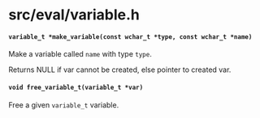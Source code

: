 # src/eval/variable.h

#### `variable_t *make_variable(const wchar_t *type, const wchar_t *name)`
Make a variable called `name` with type `type`.

Returns NULL if var cannot be created, else pointer to created var.

#### `void free_variable_t(variable_t *var)`
Free a given `variable_t` variable.

